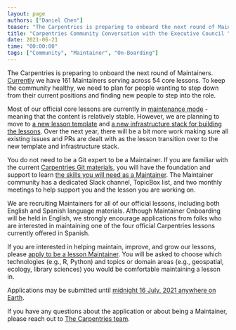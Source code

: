 ```yaml
---
layout: page
authors: ["Daniel Chen"]
teaser: "The Carpentries is preparing to onboard the next round of Maintainers. Applications due XXXXXXXXXX"
title: "Carpentries Community Conversation with the Executive Council "
date: 2021-06-21
time: "00:00:00"
tags: ["Community", "Maintainer", "On-Boarding"]
---
```


The Carpentries is preparing to onboard the next round of Maintainers.
[Currently](https://github.com/carpentries/maintainer-RFCs/issues/11) we have 161 Maintainers serving across 54 core lessons.
To keep the community healthy,
we need to plan for people wanting to step down from their current positions and finding new people to step into the role.

Most of our official core lessons are currently in [maintenance mode](https://github.com/carpentries/maintainer-RFCs/issues/10) - meaning 
that the content is relatively stable.
However, we are planning to move to [a new lesson template](https://carpentries.org/blog/2021/05/lesson-template-design-process/) and [a new infrastructure stack for building the lessons](https://carpentries.org/blog/2020/08/lesson-template-design/). 
Over the next year,
there will be a bit more work making sure all existing issues and PRs are dealt with as the lesson transition over to the new template and infrastructure stack.

You do not need to be a Git expert to be a Maintainer.
If you are familiar with the current [Carpentries Git materials](https://swcarpentry.github.io/git-novice/),
you will have the foundation and support to learn 
[the skills you will need as a Maintainer](https://www.youtube.com/watch?v=uvWhSYBkZJ0).
The Maintainer community has a dedicated Slack channel, TopicBox list, and two monthly meetings to help
support you and the lesson you are working on.

We are recruiting Maintainers for all of our official lessons, including both English and Spanish language materials. Although
Maintainer Onboarding will be held in English, we strongly encourage applications from folks who are interested
in maintaining one of the four official Carpentries lessons currently offered in Spanish.

If you are interested in helping maintain, improve, and grow our lessons,
please [apply to be a lesson Maintainer](https://forms.gle/jwsmN57yRPypyvdB7).
You will be asked to choose which technologies (e.g., R, Python)
and topics or domain areas (e.g., geospatial, ecology, library sciences) you would be comfortable maintaining a lesson in.  

Applications may be submitted until [midnight 16 July, 2021 anywhere on Earth](https://www.timeanddate.com/worldclock/fixedtime.html?msg=Maintainer+Application+Deadline&iso=20210716T235959&p1=3399).

If you have any questions about the application or about being a Maintainer, please reach out to [The Carpentries team](team@carpentries.org).
